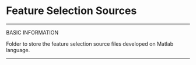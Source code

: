 # Feature Selection Sources

*************************************************************
BASIC INFORMATION

Folder to store the feature selection source files developed on Matlab language.

*************************************************************